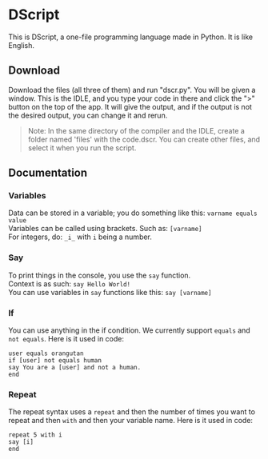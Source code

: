 # DScript
This is DScript, a one-file programming language made in Python. It is like English.
## Download
Download the files (all three of them) and run "dscr.py". You will be given a window. This is the IDLE, and you type your code in there and click the ">" button on the top of the app. It will give the output, and if the output is not the desired output, you can change it and rerun.  
> Note: In the same directory of the compiler and the IDLE, create a folder named 'files' with the code.dscr. You can create other files, and select it when you run the script.
## Documentation
### Variables
Data can be stored in a variable; you do something like this: ```varname equals value```  
Variables can be called using brackets. Such as: ```[varname]```  
For integers, do: ```_i_``` with ```i``` being a number.
### Say
To print things in the console, you use the ```say``` function.  
Context is as such: ```say Hello World!```  
You can use variables in ```say``` functions like this: ```say [varname]```
### If
You can use anything in the if condition. We currently support ```equals``` and ```not equals```. Here is it used in code:
```
user equals orangutan
if [user] not equals human
say You are a [user] and not a human.
end
```
### Repeat
The repeat syntax uses a ```repeat``` and then the number of times you want to repeat and then ```with``` and then your variable name. Here is it used in code:
```
repeat 5 with i
say [i]
end
```
